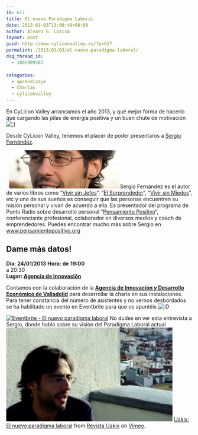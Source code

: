 ```yaml
---
id: 617
title: El nuevo Paradigma Laboral
date: 2013-01-03T13:00:48+00:00
author: Alvaro G. Loaisa
layout: post
guid: http://www.cyliconvalley.es/?p=617
permalink: /2013/01/03/el-nuevo-paradigma-laboral/
dsq_thread_id:
  - 1005909583

categories:
  - aprendizaje
  - Charlas
  - cyliconvalley
---
```

En CyLicon Valley arrancamos el año 2013, y qué mejor forma de hacerlo que cargando las pilas de energía positiva y un buen chute de motivación  <img src="http://www.cyliconvalley.es/wp-includes/images/smilies/icon_wink.gif" alt=";)" class="wp-smiley" />

Desde CyLicon Valley, tenemos el placer de poder presentaros a <a href="http://www.pensamientopositivo.org/" target="_blank">Sergio Fernández</a>.

   <img class="size-full wp-image-618 alignleft" title="SERGIO_BLOG" src="/assets/2013/01/SERGIO_BLOG.jpg" alt="" width="300" height="103" />Sergio Fernández es el autor de varios libros como &#8220;<a href="http://vivirsinjefe.es/" target="_blank">Vivir sin Jefes</a>&#8220;, &#8220;<a href="http://www.pensamientopositivo.org/el-sorprendedor/" target="_blank">El Sorprendedor</a>&#8220;, &#8220;<a href="http://www.vivirsinmiedos.com/" target="_blank">Vivir sin Miedos</a>&#8220;, etc y uno de sus sueños es conseguir que las personas encuentren su misión personal y vivan de acuerdo a ella. Es presentador del programa de Punto Radio sobre desarrollo personal &#8220;<a href="http://www.pensamientopositivo.org/" target="_blank">Pensamiento Positivo</a>&#8220;, conferenciante profesional, colaborador en diversos medios y coach de emprendedores. Puedes encontrar mucho más sobre Sergio en <a href="http://www.pensamientopositivo.org/" target="_blank">www.pensamientopositivo.org</a>

<div>
  <h2>
    Dame más datos!
  </h2>
  
  <p>
    <strong>Día: 24/01/2013</strong> <strong>Hora: de</strong> <strong>19:00<br /> </strong> a 20:30<br /> <strong>Lugar: <strong><a href="http://www.valladolidadelante.es/lang/agencia/?refbol=agencia&refsec=agencia_donde-estamos" target="_blank">Agencia de Innovación</a></strong></strong>
  </p>
</div>

<div>
  Contamos con la colaboración de la <strong><a href="http://www.valladolidadelante.es/lang/agencia/?refbol=agencia&refsec=agencia_donde-estamos" target="_blank">Agencia de Innovación y Desarrollo Económico de Valladolid</a></strong> para desarrollar la charla en sus instalaciones. Para tener constancia del número de asistentes y no vernos desbordados se ha habilitado un evento en Eventbrite para que os apuntéis <img src="http://www.cyliconvalley.es/wp-includes/images/smilies/icon_biggrin.gif" alt=":D" class="wp-smiley" />
</div>

<a href="http://www.eventbrite.com/event/5130557636?ref=ebtnebtckt" target="_blank"><img src="http://www.eventbrite.com/custombutton?eid=5130557636" alt="Eventbrite - El nuevo paradigma laboral" /></a> No dudes en ver esta entrevista a Sergio, donde habla sobre su visión del Paradigma Laboral actual <a href="https://vimeo.com/29933267" target="_blank"><img class="alignnone wp-image-627" title="sergio" src="/assets/2013/01/sergio-300x168.jpg" alt="" width="450" height="253" /></a> [Uakix: El nuevo paradigma laboral](http://vimeo.com/29933267) from [Revista Uakix](http://vimeo.com/uakixtv) on [Vimeo](http://vimeo.com).